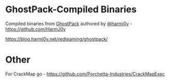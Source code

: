 # GhostPack-Compiled Binaries
Compiled binaries from [GhostPack](https://github.com/GhostPack) authored by [@harmj0y](https://twitter.com/harmj0y) - https://github.com/HarmJ0y

https://blog.harmj0y.net/redteaming/ghostpack/

# Other
For CrackMap go - https://github.com/Porchetta-Industries/CrackMapExec

